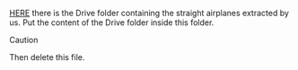 [HERE](https://drive.google.com/drive/folders/1RrpPZqaevDTeyxm3-fL2NW8opKKWa7OL?usp=sharing) there is the Drive folder containing the straight airplanes extracted by us. Put the content of the Drive folder inside this folder. 

> [!CAUTION]
> Then delete this file.
